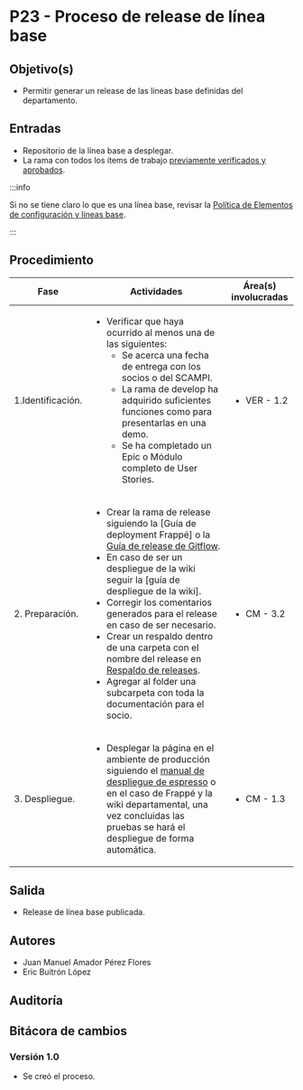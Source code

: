 # P23 - Proceso de release de línea base

## Objetivo(s)

- Permitir generar un release de las líneas base definidas del departamento.

## Entradas

- Repositorio de la línea base a desplegar.
- La rama con todos los ítems de trabajo [previamente verificados y aprobados](P21-proceso-verificacion-items).

:::info

Si no se tiene claro lo que es una línea base, revisar la [Política de Elementos de configuración y líneas base](../politicas/POL04-Definicion%20de%20elementos%20de%20configuracion).

:::

## Procedimiento

| Fase |   Actividades   | Área(s) involucradas |
|------|:---------------:|--------------------|
| 1.Identificación. | <ul align="left"><li>Verificar que haya ocurrido al menos una de las siguientes: <ul><li>Se acerca una fecha de entrega con los socios o del SCAMPI.</li><li>La rama de develop ha adquirido suficientes funciones como para presentarlas en una demo.</li><li>Se ha completado un Epic o Módulo completo de User Stories.</li></ul></li></ul>| <ul><li>VER - 1.2</li></ul> |
| 2. Preparación. | <ul align="left"><li>Crear la rama de release siguiendo la [Guía de deployment Frappé] o la [Guía de release de Gitflow](https://docs.github.com/es/repositories/releasing-projects-on-github/managing-releases-in-a-repository).</li><li>En caso de ser un despliegue de la wiki seguir la [guía de despliegue de la wiki].</li><li>Corregir los comentarios generados para el release en caso de ser necesario.</li><li>Crear un respaldo dentro de una carpeta con el nombre del release en [Respaldo de releases](https://drive.google.com/drive/u/0/folders/1f6aYc0JVOozt5lnQEEq-tqHd7mNK6Sim).</li><li>Agregar al folder una subcarpeta con toda la documentación para el socio.</li></ul> | <ul><li>CM - 3.2</li></ul> |
| 3. Despliegue. | <ul align="left"><li>Desplegar la página en el ambiente de producción siguiendo el [manual de despliegue de espresso](https://taro-it.github.io/Espresso_doc/handbook_arquitectura/configuration/manual-despliegue) o en el caso de Frappé y la wiki departamental, una vez concluidas las pruebas se hará el despliegue de forma automática.</li></ul>| <ul><li>CM - 1.3</li></ul> |

## Salida

- Release de línea base publicada.

## Autores

- Juan Manuel Amador Pérez Flores
- Eric Buitrón López

## Auditoría

## Bitácora de cambios

### Versión 1.0

- Se creó el proceso.
